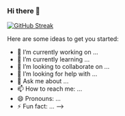 ### Hi there 👋

[![GitHub Streak](https://streak-stats.demolab.com?user=clauub&theme=discord-old-blurple&border_radius=14&date_format=M%20j%5B%2C%20Y%5D)](https://git.io/streak-stats)

Here are some ideas to get you started:

- 🔭 I’m currently working on ...
- 🌱 I’m currently learning ...
- 👯 I’m looking to collaborate on ...
- 🤔 I’m looking for help with ...
- 💬 Ask me about ...
- 📫 How to reach me: ...
- 😄 Pronouns: ...
- ⚡ Fun fact: ...
-->
